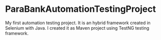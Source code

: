 # ParaBankAutomationTestingProject
My first automation testing project. It is an hybrid framework created in Selenium with Java. I created it as Maven project using TestNG testing framework.
